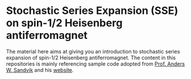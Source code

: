 # Stochastic Series Expansion (SSE) on spin-1/2 Heisenberg antiferromagnet

The material here aims at giving you an introduction to stochastic series expansion of spin-1/2 Heisenberg antiferromagnet. The content in this repositories is mainly referencing sample code adopted from [Prof. Anders W. Sandvik](https://physics.bu.edu/~sandvik/) and his [website](https://physics.bu.edu/~sandvik/programs/ssebasic/ssebasic.html). 


